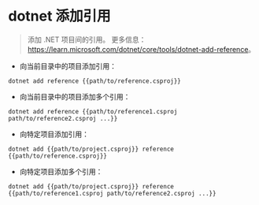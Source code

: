 # dotnet 添加引用

> 添加 .NET 项目间的引用。
> 更多信息：<https://learn.microsoft.com/dotnet/core/tools/dotnet-add-reference>。

- 向当前目录中的项目添加引用：

`dotnet add reference {{path/to/reference.csproj}}`

- 向当前目录中的项目添加多个引用：

`dotnet add reference {{path/to/reference1.csproj path/to/reference2.csproj ...}}`

- 向特定项目添加引用：

`dotnet add {{path/to/project.csproj}} reference {{path/to/reference.csproj}}`

- 向特定项目添加多个引用：

`dotnet add {{path/to/project.csproj}} reference {{path/to/reference1.csproj path/to/reference2.csproj ...}}`